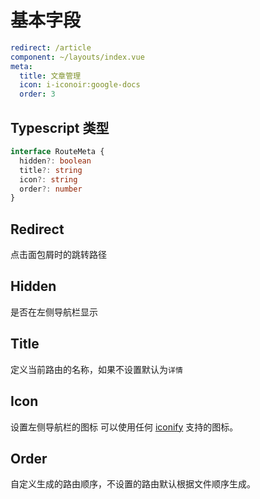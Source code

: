 # 基本字段
``` yaml
redirect: /article
component: ~/layouts/index.vue
meta:
  title: 文章管理
  icon: i-iconoir:google-docs
  order: 3
```

## Typescript 类型
``` ts
interface RouteMeta {
  hidden?: boolean
  title?: string
  icon?: string
  order?: number
}
```
## Redirect
点击面包屑时的跳转路径
## Hidden
是否在左侧导航栏显示
## Title
定义当前路由的名称，如果不设置默认为`详情`
## Icon
设置左侧导航栏的图标 可以使用任何 [iconify](https://github.com/iconify/iconify) 支持的图标。
## Order
自定义生成的路由顺序，不设置的路由默认根据文件顺序生成。